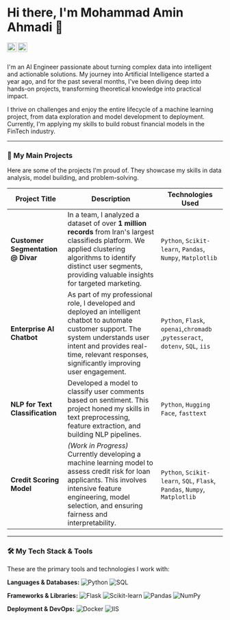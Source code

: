 # Hi there, I'm Mohammad Amin Ahmadi 👋

<a href="www.linkedin.com/in/amin-ahmadi1">
  <img align="left" alt="My LinkedIn" width="22px" src="https://cdn.jsdelivr.net/npm/simple-icons@v3/icons/linkedin.svg" />
</a>
<a href="mailto:m.aminahmadi193@gmail.com">
  <img align="left" alt="My Email" width="22px" src="https://cdn.jsdelivr.net/npm/simple-icons@v3/icons/gmail.svg" />
</a>

<br />
<br />

I'm an AI Engineer passionate about turning complex data into intelligent and actionable solutions. My journey into Artificial Intelligence started a year ago, and for the past several months, I've been diving deep into hands-on projects, transforming theoretical knowledge into practical impact.

I thrive on challenges and enjoy the entire lifecycle of a machine learning project, from data exploration and model development to deployment. Currently, I'm applying my skills to build robust financial models in the FinTech industry.

---

### 🚀 My Main Projects

Here are some of the projects I'm proud of. They showcase my skills in data analysis, model building, and problem-solving.

| Project Title | Description | Technologies Used |
|---|---|---|
| **Customer Segmentation @ Divar** | In a team, I analyzed a dataset of over **1 million records** from Iran's largest classifieds platform. We applied clustering algorithms to identify distinct user segments, providing valuable insights for targeted marketing. | `Python`, `Scikit-learn`, `Pandas`, `Numpy`, `Matplotlib` |
| **Enterprise AI Chatbot** | As part of my professional role, I developed and deployed an intelligent chatbot to automate customer support. The system understands user intent and provides real-time, relevant responses, significantly improving user engagement. | `Python`, `Flask`, `openai`,`chromadb` ,`pytesseract`, `dotenv`, `SQL`, `iis` |
| **NLP for Text Classification**| Developed a model to classify user comments based on sentiment. This project honed my skills in text preprocessing, feature extraction, and building NLP pipelines. | `Python`, `Hugging Face`, `fasttext` |
| **Credit Scoring Model** | *(Work in Progress)* Currently developing a machine learning model to assess credit risk for loan applicants. This involves intensive feature engineering, model selection, and ensuring fairness and interpretability. | `Python`, `Scikit-learn`, `SQL`, `Flask`, `Pandas`, `Numpy`, `Matplotlib` |

---

### 🛠️ My Tech Stack & Tools

These are the primary tools and technologies I work with:

**Languages & Databases:**
![Python](https://img.shields.io/badge/Python-3776AB?style=for-the-badge&logo=python&logoColor=white)
![SQL](https://img.shields.io/badge/SQL-025E8C?style=for-the-badge&logo=microsoft-sql-server&logoColor=white)

**Frameworks & Libraries:**
![Flask](https://img.shields.io/badge/Flask-000000?style=for-the-badge&logo=flask&logoColor=white)
![Scikit-learn](https://img.shields.io/badge/scikit--learn-%23F7931E.svg?style=for-the-badge&logo=scikit-learn&logoColor=white)
![Pandas](https://img.shields.io/badge/pandas-%23150458.svg?style=for-the-badge&logo=pandas&logoColor=white)
![NumPy](https://img.shields.io/badge/numpy-%23013243.svg?style=for-the-badge&logo=numpy&logoColor=white)

**Deployment & DevOps:**
![Docker](https://img.shields.io/badge/Docker-2496ED?style=for-the-badge&logo=docker&logoColor=white)
![IIS](https://img.shields.io/badge/IIS-0078D4?style=for-the-badge&logo=windows-server&logoColor=white)

